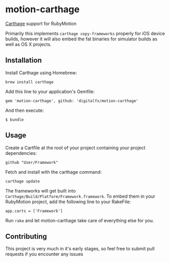 # motion-carthage

[Carthage](https://github.com/Carthage/Carthage) support for RubyMotion

Primarily this implements `carthage copy-frameworks` properly for iOS device builds, however it will also embed the fat binaries for simulator builds as well as OS X projects.

## Installation

Install Carthage using Homebrew:

    brew install carthage

Add this line to your application's Gemfile:

    gem 'motion-carthage', github: 'digitalfx/motion-carthage'

And then execute:

    $ bundle

## Usage

Create a Cartfile at the root of your project containing your project dependencies:

    github "User/Framework"

Fetch and install with the carthage command:

    carthage update

The frameworks will get built into `Carthage/Build/Platform/Framework.framework`. To embed them in your RubyMotion project, add the following line to your RakeFile:

    app.carts = ['Framework']

Run `rake` and let motion-carthage take care of everything else for you.

## Contributing

This project is very much in it's early stages, so feel free to submit pull requests if you encounter any issues
